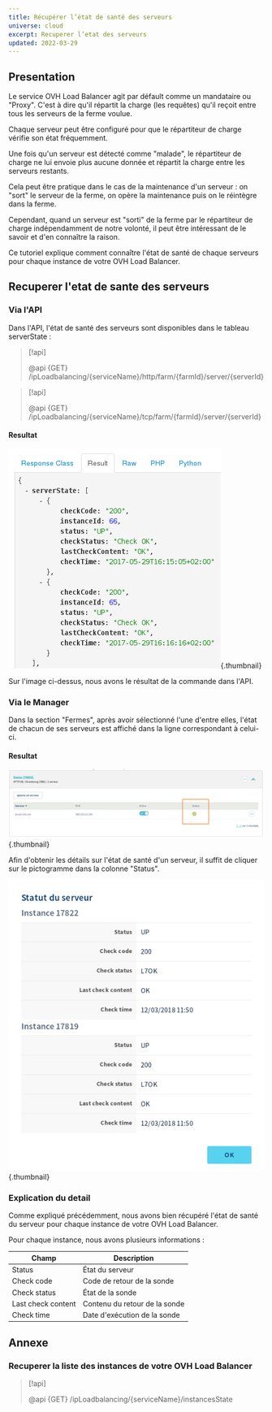 ```yaml
---
title: Récupérer l’état de santé des serveurs
universe: cloud
excerpt: Recuperer l’etat des serveurs
updated: 2022-03-29
---
```


## Presentation
Le service OVH Load Balancer agit par défault comme un mandataire ou "Proxy". C'est à dire qu'il répartit la charge (les requêtes) qu'il reçoit entre tous les serveurs de la ferme voulue.

Chaque serveur peut être configuré pour que le répartiteur de charge vérifie son état fréquemment.

Une fois qu'un serveur est détecté comme "malade", le répartiteur de charge ne lui envoie plus aucune donnée et répartit la charge entre les serveurs restants.

Cela peut être pratique dans le cas de la maintenance d'un serveur : on "sort" le serveur de la ferme, on opère la maintenance puis on le réintègre dans la ferme.

Cependant, quand un serveur est "sorti" de la ferme par le répartiteur de charge indépendamment de notre volonté, il peut être intéressant de le savoir et d'en connaître la raison.

Ce tutoriel explique comment connaître l'état de santé de chaque serveurs pour chaque instance de votre OVH Load Balancer.

## Recuperer l'etat de sante des serveurs

### Via l'API
Dans l'API, l'état de santé des serveurs sont disponibles dans le tableau serverState :

> [!api]
>
> @api {GET} /ipLoadbalancing/{serviceName}/http/farm/{farmId}/server/{serverId}
> 

> [!api]
>
> @api {GET} /ipLoadbalancing/{serviceName}/tcp/farm/{farmId}/server/{serverId}
> 

#### Resultat

![Résultat état de santé des serveurs via l'API](images/result_serversStateApi.png){.thumbnail}

Sur l'image ci-dessus, nous avons le résultat de la commande dans l'API.

### Via le Manager
Dans la section "Fermes", après avoir sélectionné l'une d'entre elles, l'état de chacun de ses serveurs est affiché dans la ligne correspondant à celui-ci.

#### Resultat

![Résultat état de santé des serveurs via le Manager](images/farm_server_health.png){.thumbnail}

Afin d'obtenir les détails sur l'état de santé d'un serveur, il suffit de cliquer sur le pictogramme dans la colonne "Status".

![Résultat état de santé des serveurs via le Manager (détails)](images/server_health_detail.png){.thumbnail}

### Explication du detail
Comme expliqué précédemment, nous avons bien récupéré l'état de santé du serveur pour chaque instance de votre OVH Load Balancer.

Pour chaque instance, nous avons plusieurs informations :

|Champ|Description|
|---|---|
|Status|État du serveur|
|Check code|Code de retour de la sonde|
|Check status|État de la sonde|
|Last check content|Contenu du retour de la sonde|
|Check time|Date d'exécution de la sonde|

## Annexe

### Recuperer la liste des instances de votre OVH Load Balancer

> [!api]
>
> @api {GET} /ipLoadbalancing/{serviceName}/instancesState
> 

